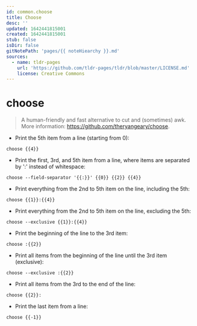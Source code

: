 ```yaml
---
id: common.choose
title: Choose
desc: ''
updated: 1642441815001
created: 1642441815001
stub: false
isDir: false
gitNotePath: 'pages/{{ noteHiearchy }}.md'
sources:
  - name: tldr-pages
    url: 'https://github.com/tldr-pages/tldr/blob/master/LICENSE.md'
    license: Creative Commons
---
```

# choose

> A human-friendly and fast alternative to cut and (sometimes) awk.
> More information: <https://github.com/theryangeary/choose>.

- Print the 5th item from a line (starting from 0):

`choose {{4}}`

- Print the first, 3rd, and 5th item from a line, where items are separated by ':' instead of whitespace:

`choose --field-separator '{{:}}' {{0}} {{2}} {{4}}`

- Print everything from the 2nd to 5th item on the line, including the 5th:

`choose {{1}}:{{4}}`

- Print everything from the 2nd to 5th item on the line, excluding the 5th:

`choose --exclusive {{1}}:{{4}}`

- Print the beginning of the line to the 3rd item:

`choose :{{2}}`

- Print all items from the beginning of the line until the 3rd item (exclusive):

`choose --exclusive :{{2}}`

- Print all items from the 3rd to the end of the line:

`choose {{2}}:`

- Print the last item from a line:

`choose {{-1}}`

